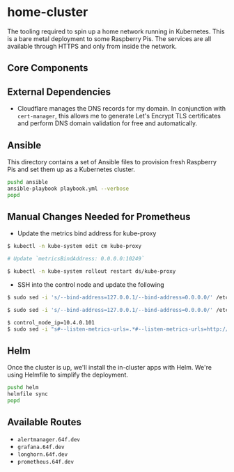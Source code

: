 # home-cluster

The tooling required to spin up a home network running in Kubernetes. This is a bare metal deployment to some Raspberry Pis. The services are all available through HTTPS and only from inside the network.

## Core Components

## External Dependencies

 * Cloudflare manages the DNS records for my domain. In conjunction with `cert-manager`, this allows me to generate Let's Encrypt TLS certificates and perform DNS domain validation for free and automatically.

## Ansible

This directory contains a set of Ansible files to provision fresh Raspberry Pis and set them up as a Kubernetes cluster.

```bash
pushd ansible
ansible-playbook playbook.yml --verbose
popd
```

## Manual Changes Needed for Prometheus

* Update the metrics bind address for kube-proxy
```bash
$ kubectl -n kube-system edit cm kube-proxy

# Update `metricsBindAddress: 0.0.0.0:10249`

$ kubectl -n kube-system rollout restart ds/kube-proxy
```
* SSH into the control node and update the following
```bash
$ sudo sed -i 's/--bind-address=127.0.0.1/--bind-address=0.0.0.0/' /etc/kubernetes/manifests/kube-controller-manager.yaml

$ sudo sed -i 's/--bind-address=127.0.0.1/--bind-address=0.0.0.0/' /etc/kubernetes/manifests/kube-scheduler.yaml

$ control_node_ip=10.4.0.101
$ sudo sed -i "s#--listen-metrics-urls=.*#--listen-metrics-urls=http://127.0.0.1:2381,http://$control_node_ip:2381#" /etc/kubernetes/manifests/etcd.yaml
```

## Helm

Once the cluster is up, we'll install the in-cluster apps with Helm. We're using Helmfile to simplify the deployment.

```bash
pushd helm
helmfile sync
popd
```

## Available Routes

* `alertmanager.64f.dev`
* `grafana.64f.dev`
* `longhorn.64f.dev`
* `prometheus.64f.dev`
